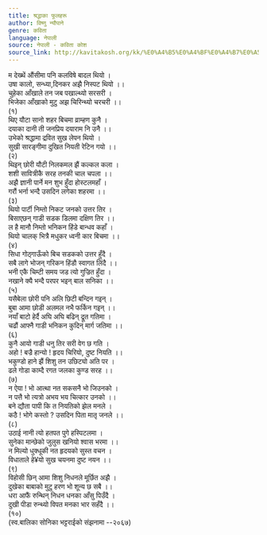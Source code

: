 ```yaml
---
title: श्रद्धाका फूलहरू
author: विष्णु न्यौपाने
genre: कविता
language: नेपाली
source: नेपाली - कविता कोश
source_link: http://kavitakosh.org/kk/%E0%A4%B5%E0%A4%BF%E0%A4%B7%E0%A5%8D%E0%A4%A3%E0%A5%81_%E0%A4%A8%E0%A5%8D%E0%A4%AF%E0%A5%8C%E0%A4%AA%E0%A4%BE%E0%A4%A8%E0%A5%87
---
```


म देख्थें औंसीमा पनि कलविषे बादल थियो ।  
उषा कालो, सन्ध्या,दिनकर अझै निस्पट थियो ।।  
चुहेका आँखाले तन जब पखाल्थ्यो सरसरी ।  
भिजेका आँखाको मुटु अझ चिरिन्थ्यो चरचरी ।।  
(१)  
थिए यौटा सानो शहर बिचमा व्राम्हण कुनै ।  
दयाका दानी ती जनप्रिय दयाराम नि उनै ।।  
उभेको श्रद्धामा द्रवित सुख लेपन थियो ।  
सुखी सारङ्गीमा दुखित नियती रेटिन गयो ।।  
(२)  
थिइन् छोरी यौटी निलकमल झैं कल्कल कला ।  
शशी सावित्रीकै सरह तनकी चाल चपला ।।  
अझै ज्ञानी पार्ने मन शुभ हुँदा होस्टलमहाँ ।  
गरौं भर्ना भन्दै उसदिन लगेका शहरमा ।।  
(३)  
थियो पार्टी निम्तो निकट जनको उत्तर तिर ।  
बिसाएछन् गाडी सडक डिलमा दक्षिण तिर ।।  
ल है मानौ निम्तो भनिकन हिंडे बान्धव कहाँ ।  
थियो चालक् भित्रै मधुकर ध्वनी कार बिचमा ।।  
(४)  
सिधा गोठ्गाऊँको बिच सडकको उत्तर हुँदै ।  
सबै लागे भोजन् गरिकन हिंडौ स्वागत लिंदै ।।  
भनी एकै चिम्टी समय जड त्यो गुज्रित हुँदा ।  
नखाने क्यै भन्दै परपर भइन् बाल सनिका ।।  
(५)  
यसैबेला छोरी पनि अलि छिटी बन्दिन गइन् ।  
बुबा आमा छोडी अलमल नभै फर्किन गइन् ।।  
नयाँ बाटो हेर्दै अघि अघि बढिन् द्रूत गतिमा ।  
चढौं आफ्नै गाडी भनिकन कुदिन् मार्ग जतिमा ।।  
(६)  
कुनै आयो गाडी धनु तिर सरी वेग छ गति ।  
अहो ! बज्रै हान्यो ! हृदय चिरियो, दुष्ट नियति ।।  
भकुण्डो हाने झैं शिशु तन उछिट्यो अति पर ।  
ढले गोडा काम्दै रगत जलका कुण्ड सरह ।।  
(७)  
न ऐया ! भो आत्था नत सकसनै भो जिउनको ।  
न पत्तै भो त्यत्रो अभय भय चित्कार उनको ।।  
बने द्यौता पापी कि त नियतिको झेल मनले ।  
कठै ! भोगे कस्तो ? उसदिन पिता मातृ जनले ।।  
(८)  
उठाई नानी त्यो हतपत पुगे हस्पिटलमा ।  
सुनेका मान्छेको जुलुस खनियो श्वास भरमा ।।  
न मिल्यो धुक्धूकी नत हृदयको सुस्त वचन ।  
विधाताले हे¥यो सुख चयनमा दुष्ट नयन ।।  
(९)  
विहोसी छिन् आमा शिशु निधनले मूर्छित अझै ।  
दुखेका बाबाको मुटु हरण भो शून्य छ सबै ।।  
धरा आफैं रुन्थिन् निधन धनका आँसु पिउँदै ।  
दुखी पीडा रुन्थ्यो विपत मनका भार सहँदै ।।  
(१०)  
(स्व.बालिका सोनिका भट्टराईको संझनामा --२०६७)
